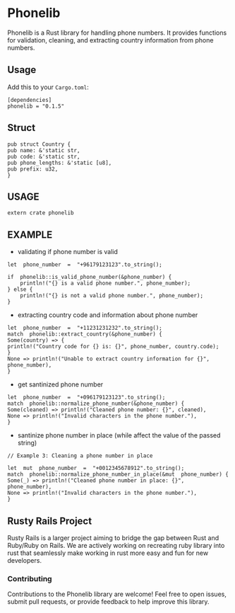 # Phonelib

Phonelib is a Rust library for handling phone numbers. It provides functions for validation, cleaning, and extracting country information from phone numbers.

## Usage

Add this to your `Cargo.toml`:

```
[dependencies]
phonelib = "0.1.5"
```

## Struct

```
pub struct Country {
pub name: &'static str,
pub code: &'static str,
pub phone_lengths: &'static [u8],
pub prefix: u32,
}

```

## USAGE

```
extern crate phonelib
```

## EXAMPLE

- validating if phone number is valid

```
let  phone_number  =  "+96179123123".to_string();

if  phonelib::is_valid_phone_number(&phone_number) {
	println!("{} is a valid phone number.", phone_number);
} else {
	println!("{} is not a valid phone number.", phone_number);
}
```

- extracting country code and information about phone number

```
let  phone_number  =  "+11231231232".to_string();
match  phonelib::extract_country(&phone_number) {
Some(country) => {
println!("Country code for {} is: {}", phone_number, country.code);
}
None => println!("Unable to extract country information for {}", phone_number),
}
```

- get santinized phone number

```
let  phone_number  =  "+096179123123".to_string();
match  phonelib::normalize_phone_number(&phone_number) {
Some(cleaned) => println!("Cleaned phone number: {}", cleaned),
None => println!("Invalid characters in the phone number."),
}
```

- santinize phone number in place (while affect the value of the passed string)

```
// Example 3: Cleaning a phone number in place

let  mut  phone_number  =  "+0012345678912".to_string();
match  phonelib::normalize_phone_number_in_place(&mut  phone_number) {
Some(_) => println!("Cleaned phone number in place: {}", phone_number),
None => println!("Invalid characters in the phone number."),
}
```

## Rusty Rails Project

Rusty Rails is a larger project aiming to bridge the gap between Rust and Ruby/Ruby on Rails. We are actively working on recreating ruby library into rust that seamlessly make working in rust more easy and fun for new developers.

### Contributing

Contributions to the Phonelib library are welcome! Feel free to open issues, submit pull requests, or provide feedback to help improve this library.
